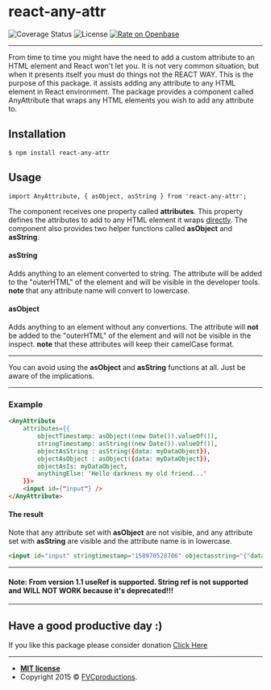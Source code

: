 # react-any-attr
![Coverage Status](https://img.shields.io/badge/coverage-100%25-green) ![License](https://img.shields.io/badge/license-MIT-blue) [![Rate on Openbase](https://badges.openbase.com/js/rating/react-any-attr.svg)](https://openbase.com/js/react-any-attr?utm_source=embedded&utm_medium=badge&utm_campaign=rate-badge)

------------
From time to time you might have the need to add a custom attribute to an HTML element and React won't let you. It is not very common situation, but when it presents itself you must do things not the REACT WAY. This is the purpose of this package. it assists adding any attribute to any HTML element in React environment. The package provides a component called AnyAttribute that wraps any HTML elements you wish to add any attribute to.

## Installation
`$ npm install react-any-attr`
## Usage
``import AnyAttribute, { asObject, asString } from 'react-any-attr';``

The component receives one property called **attributes**. This property defines the attributes to add to any HTML element it wraps <u>directly</u>.
The component also provides two helper functions called **asObject** and **asString**.

#### asString
Adds anything to an element converted to string. The attribute will be added to the "outerHTML" of the element and will be visible in the developer tools.
**note** that any attribute name will convert to lowercase.
#### asObject
Adds anything to an element without any convertions. The attribute will **not** be added to the "outerHTML" of the element and will not be visible in the inspect.
**note** that these attributes will keep their camelCase format.

------------


You can avoid using the **asObject** and **asString** functions at all. Just be aware of the implications.

------------
### Example
```html
<AnyAttribute
    attributes={{
        objectTimestamp: asObject((new Date()).valueOf()),
        stringTimestamp: asString((new Date()).valueOf()),
        objectAsString : asString({data: myDataObject}),
        objectAsObject : asObject({data: myDataObject}),
        objectAsIs: myDataObject,
        anythingElse: 'Hello darkness my old friend...'
    }}>
    <input id={"input"} />
</AnyAttribute>
```
#### The result

Note that any attribute set with **asObject** are not visible, and any attribute set with **asString** are visible and the attribute name is in lowercase.
```html
<input id="input" stringtimestamp="158970528706" objectasstring="{"data":{"name":"Your Name", "age": 120, "pet": "cat"}}" objectasis="[object Object]" anythingelse="Hello darkness my old friend...">
```
------------
#### Note: From version 1.1 useRef is supported. String ref is not supported and WILL NOT WORK because it's deprecated!!!

------------
## Have a good productive day :)

If you like this package please consider donation <a href="https://paypal.me/ItayMerchav?locale.x=en_US" target="_blank">Click Here</a>

---
- **[MIT license](http://opensource.org/licenses/mit-license.php)**
- Copyright 2015 © <a href="http://fvcproductions.com" target="_blank">FVCproductions</a>.